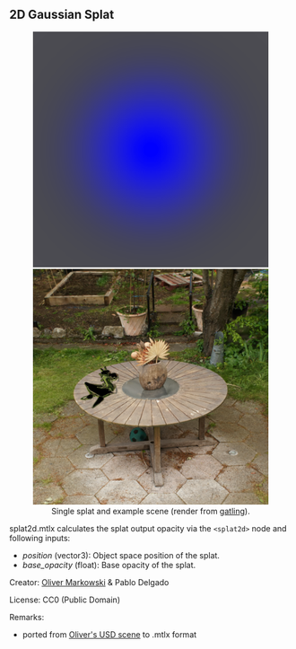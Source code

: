 ## 2D Gaussian Splat

<p align="center">
  <img max-width=420 width=420 src="preview.png" />
  <img max-width=420 width=420 src="preview2.png" />
  <br/>
  Single splat and example scene (render from <a href="https://github.com/pablode/gatling">gatling</a>).
</p>



splat2d.mtlx calculates the splat output opacity via the `<splat2d>` node and following inputs:
  * _position_ (vector3): Object space position of the splat.
  * _base_opacity_ (float): Base opacity of the splat.


Creator: [Oliver Markowski](https://www.youtube.com/watch?v=BUpDqXmSWBw) & Pablo Delgado

License: CC0 (Public Domain)

Remarks:
- ported from [Oliver's USD scene](https://www.youtube.com/watch?v=BUpDqXmSWBw) to .mtlx format

